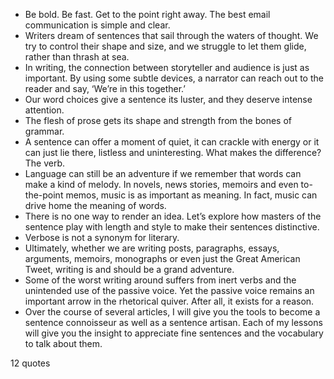  - Be bold. Be fast. Get to the point right away. The best email communication is simple and clear.
 - Writers dream of sentences that sail through the waters of thought. We try to control their shape and size, and we struggle to let them glide, rather than thrash at sea.
 - In writing, the connection between storyteller and audience is just as important. By using some subtle devices, a narrator can reach out to the reader and say, ‘We’re in this together.’
 - Our word choices give a sentence its luster, and they deserve intense attention.
 - The flesh of prose gets its shape and strength from the bones of grammar.
 - A sentence can offer a moment of quiet, it can crackle with energy or it can just lie there, listless and uninteresting. What makes the difference? The verb.
 - Language can still be an adventure if we remember that words can make a kind of melody. In novels, news stories, memoirs and even to-the-point memos, music is as important as meaning. In fact, music can drive home the meaning of words.
 - There is no one way to render an idea. Let’s explore how masters of the sentence play with length and style to make their sentences distinctive.
 - Verbose is not a synonym for literary.
 - Ultimately, whether we are writing posts, paragraphs, essays, arguments, memoirs, monographs or even just the Great American Tweet, writing is and should be a grand adventure.
 - Some of the worst writing around suffers from inert verbs and the unintended use of the passive voice. Yet the passive voice remains an important arrow in the rhetorical quiver. After all, it exists for a reason.
 - Over the course of several articles, I will give you the tools to become a sentence connoisseur as well as a sentence artisan. Each of my lessons will give you the insight to appreciate fine sentences and the vocabulary to talk about them.

12 quotes